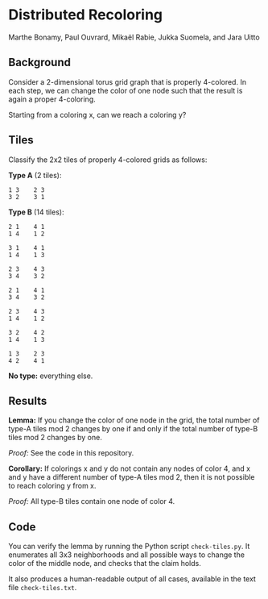 Distributed Recoloring
======================

Marthe Bonamy, Paul Ouvrard, Mikaël Rabie, Jukka Suomela, and Jara Uitto


Background
----------

Consider a 2-dimensional torus grid graph that is properly 4-colored.
In each step, we can change the color of one node such that the result
is again a proper 4-coloring.

Starting from a coloring x, can we reach a coloring y?


Tiles
-----

Classify the 2x2 tiles of properly 4-colored grids as follows:

**Type A** (2 tiles):

    1 3    2 3
    3 2    3 1

**Type B** (14 tiles):

    2 1    4 1
    1 4    1 2

    3 1    4 1
    1 4    1 3

    2 3    4 3
    3 4    3 2

    2 1    4 1
    3 4    3 2

    2 3    4 3
    1 4    1 2

    3 2    4 2
    1 4    1 3

    1 3    2 3
    4 2    4 1

**No type:** everything else.


Results
-------

**Lemma:** If you change the color of one node in the grid,
the total number of type-A tiles mod 2 changes by one if and only if
the total number of type-B tiles mod 2 changes by one.

*Proof:* See the code in this repository.

**Corollary:** If colorings x and y do not contain any nodes of color 4,
and x and y have a different number of type-A tiles mod 2, then it is
not possible to reach coloring y from x.

*Proof:* All type-B tiles contain one node of color 4.


Code
----

You can verify the lemma by running the Python script `check-tiles.py`.
It enumerates all 3x3 neighborhoods and all possible ways to change the
color of the middle node, and checks that the claim holds.

It also produces a human-readable output of all cases, available in
the text file `check-tiles.txt`.
